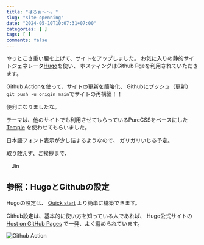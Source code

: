 ```yaml
---
title: "はろぉ〜〜。"
slug: "site-openning"
date: "2024-05-10T10:07:31+07:00"
categories: [ ]
tags: [ ]
comments: false
---
```



やっとこさ重い腰を上げて、サイトをアップしました。
お気に入りの静的サイトジェネレータ[Hugo](https://gohugo.io)を使い、
ホスティングはGithub Pgeを利用されていただきます。

Github Actionを使って、サイトの更新を簡略化、
Githubにプッシュ（更新）`git push -u origin main`でサイトの再構築！！

便利になりましたな。


テーマは、他のサイトでも利用させてもらっているPureCSSをベースにした
[Temple](https://github.com/aos/temple)
を使わせてもらいました。

日本語フォント表示が少し詰まるようなので、
ガリガリいじる予定。

取り敢えず、ご挨拶まで、

　Jin

## 参照：HugoとGithubの設定

Hugoの設定は、
[Quick start](https://gohugo.io/getting-started/quick-start/)
より簡単に構築できます。

Github設定は、基本的に使い方を知っている人であれば、
Hugo公式サイトの
[Host on GitHub Pages](https://gohugo.io/hosting-and-deployment/hosting-on-github/)
で一発、よく纏められています。

![Github Action](/images/2024-05-09-github-page-action-hugo.png)
